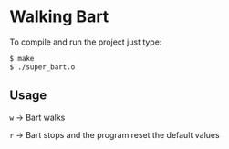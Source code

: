 # Walking Bart
To compile and run the project just type:
```bash
$ make
$ ./super_bart.o
```

## Usage

`w` -> Bart walks

`r` -> Bart stops and the program reset the default values
